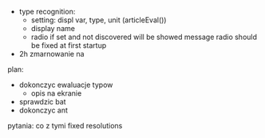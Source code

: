 - type recognition:
	- setting: displ var, type, unit (articleEval())
	- display name
	- radio if set and not discovered will be showed message
radio should be fixed at first startup 
- 2h zmarnowanie na


plan:
- dokonczyc ewaluacje typow
	- opis na ekranie
- sprawdzic bat
- dokonczyc ant

pytania: co z tymi fixed resolutions